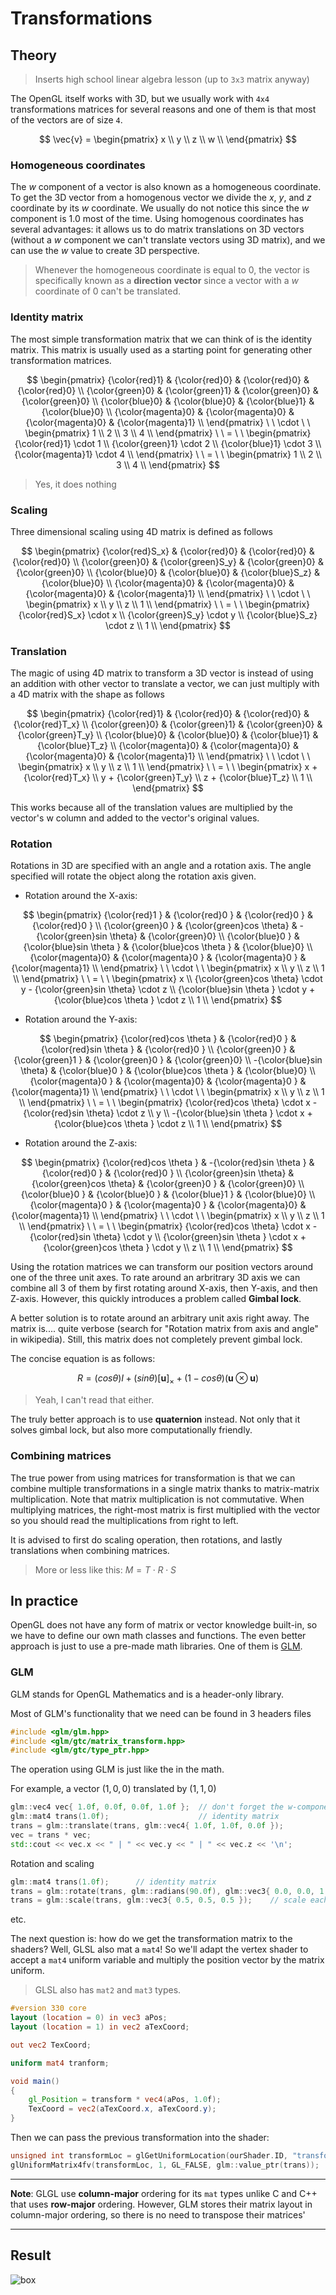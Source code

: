 # Transformations

## Theory

> Inserts high school linear algebra lesson (up to `3x3` matrix anyway)

The OpenGL itself works with 3D, but we usually work with `4x4` transformations matrices for several reasons and one of them is that most of the vectors are of size `4`.

$$
\vec{v} = \begin{pmatrix} x \\
y \\
z \\
w \\
\end{pmatrix}
$$

### Homogeneous coordinates

The $w$ component of a vector is also known as a homogeneous coordinate. To get the 3D vector from a homogenous vector we divide the $x$, $y$, and $z$ coordinate by its $w$ coordinate. We usually do not notice this since the $w$ component is $1.0$ most of the time. Using homogenous coordinates has several advantages: it allows us to do matrix translations on 3D vectors (without a $w$ component we can't translate vectors using 3D matrix), and we can use the $w$ value to create 3D perspective.

> Whenever the homogeneous coordinate is equal to $0$, the vector is specifically known as a **direction vector** since a vector with a $w$ coordinate of $0$ can't be translated.

### Identity matrix

The most simple transformation matrix that we can think of is the identity matrix. This matrix is usually used as a starting point for generating other transformation matrices.

$$
\begin{pmatrix}
{\color{red}1} & {\color{red}0} & {\color{red}0} & {\color{red}0} \\
{\color{green}0} & {\color{green}1} & {\color{green}0} & {\color{green}0} \\
{\color{blue}0} & {\color{blue}0} & {\color{blue}1} & {\color{blue}0} \\
{\color{magenta}0} & {\color{magenta}0} & {\color{magenta}0} & {\color{magenta}1} \\
\end{pmatrix} \
\
\cdot \
\
\begin{pmatrix}
1 \\
2 \\
3 \\
4 \\
\end{pmatrix} \
\
= \
\
\begin{pmatrix}
{\color{red}1} \cdot 1 \\
{\color{green}1} \cdot 2 \\
{\color{blue}1} \cdot 3 \\
{\color{magenta}1} \cdot 4 \\
\end{pmatrix} \
\
= \
\
\begin{pmatrix}
1 \\
2 \\
3 \\
4 \\
\end{pmatrix}
$$

> Yes, it does nothing

### Scaling

Three dimensional scaling using 4D matrix is defined as follows

$$
\begin{pmatrix}
{\color{red}S_x} & {\color{red}0} & {\color{red}0} & {\color{red}0} \\
{\color{green}0} & {\color{green}S_y} & {\color{green}0} & {\color{green}0} \\
{\color{blue}0} & {\color{blue}0} & {\color{blue}S_z} & {\color{blue}0} \\
{\color{magenta}0} & {\color{magenta}0} & {\color{magenta}0} & {\color{magenta}1} \\
\end{pmatrix} \
\
\cdot \
\
\begin{pmatrix}
x \\
y \\
z \\
1 \\
\end{pmatrix} \
\
= \
\
\begin{pmatrix}
{\color{red}S_x} \cdot x \\
{\color{green}S_y} \cdot y \\
{\color{blue}S_z} \cdot z \\
1 \\
\end{pmatrix}
$$

### Translation

The magic of using 4D matrix to transform a 3D vector is instead of using an addition with other vector to translate a vector, we can just multiply with a 4D matrix with the shape as follows

$$
\begin{pmatrix}
{\color{red}1} & {\color{red}0} & {\color{red}0} & {\color{red}T_x} \\
{\color{green}0} & {\color{green}1} & {\color{green}0} & {\color{green}T_y} \\
{\color{blue}0} & {\color{blue}0} & {\color{blue}1} & {\color{blue}T_z} \\
{\color{magenta}0} & {\color{magenta}0} & {\color{magenta}0} & {\color{magenta}1} \\
\end{pmatrix} \
\
\cdot \
\
\begin{pmatrix}
x \\
y \\
z \\
1 \\
\end{pmatrix} \
\
= \
\
\begin{pmatrix}
x + {\color{red}T_x} \\
y + {\color{green}T_y} \\
z + {\color{blue}T_z} \\
1 \\
\end{pmatrix}
$$

This works because all of the translation values are multiplied by the vector's w column and added to the vector's original values.

### Rotation

Rotations in 3D are specified with an angle and a rotation axis. The angle specified will rotate the object along the rotation axis given.

- Rotation around the X-axis:

$$
\begin{pmatrix}
{\color{red}1    } & {\color{red}0           } &  {\color{red}0           } & {\color{red}0  } \\
{\color{green}0  } & {\color{green}cos \theta} & -{\color{green}sin \theta} & {\color{green}0} \\
{\color{blue}0   } & {\color{blue}sin \theta } &  {\color{blue}cos \theta } & {\color{blue}0} \\
{\color{magenta}0} & {\color{magenta}0       } &  {\color{magenta}0       } & {\color{magenta}1} \\
\end{pmatrix} \
\
\cdot \
\
\begin{pmatrix}
x \\
y \\
z \\
1 \\
\end{pmatrix} \
\
= \
\
\begin{pmatrix}
x \\
{\color{green}cos \theta} \cdot y - {\color{green}sin \theta} \cdot z \\
{\color{blue}sin \theta } \cdot y + {\color{blue}cos \theta } \cdot z \\
1 \\
\end{pmatrix}
$$

- Rotation around the Y-axis:

$$
\begin{pmatrix}
 {\color{red}cos \theta } & {\color{red}0    } & {\color{red}sin \theta   } & {\color{red}0  } \\
 {\color{green}0        } & {\color{green}1  } & {\color{green}0          } & {\color{green}0} \\
-{\color{blue}sin \theta} & {\color{blue}0   } & {\color{blue}cos \theta  } & {\color{blue}0} \\
 {\color{magenta}0      } & {\color{magenta}0} & {\color{magenta}0        } & {\color{magenta}1} \\
\end{pmatrix} \
\
\cdot \
\
\begin{pmatrix}
x \\
y \\
z \\
1 \\
\end{pmatrix} \
\
= \
\
\begin{pmatrix}
{\color{red}cos \theta} \cdot x - {\color{red}sin \theta} \cdot z \\
y \\
-{\color{blue}sin \theta } \cdot x + {\color{blue}cos \theta } \cdot z \\
1 \\
\end{pmatrix}
$$

- Rotation around the Z-axis:

$$
\begin{pmatrix}
{\color{red}cos \theta  } & -{\color{red}sin \theta  } & {\color{red}0    } & {\color{red}0  } \\
{\color{green}sin \theta} &  {\color{green}cos \theta} & {\color{green}0  } & {\color{green}0} \\
{\color{blue}0          } &  {\color{blue}0          } & {\color{blue}1   } & {\color{blue}0} \\
{\color{magenta}0       } &  {\color{magenta}0       } & {\color{magenta}0} & {\color{magenta}1} \\
\end{pmatrix} \
\
\cdot \
\
\begin{pmatrix}
x \\
y \\
z \\
1 \\
\end{pmatrix} \
\
= \
\
\begin{pmatrix}
{\color{red}cos \theta} \cdot x - {\color{red}sin \theta} \cdot y \\
{\color{green}sin \theta } \cdot x + {\color{green}cos \theta } \cdot y \\
z \\
1 \\
\end{pmatrix}
$$

Using the rotation matrices we can transform our position vectors around one of the three unit axes. To rate around an arbritrary 3D axis we can combine all 3 of them by first rotating around X-axis, then Y-axis, and then Z-axis. However, this quickly introduces a problem called **Gimbal lock**.

A better solution is to rotate around an arbitrary unit axis right away. The matrix is.... quite verbose (search for "Rotation matrix from axis and angle" in wikipedia). Still, this matrix does not completely prevent gimbal lock.

The concise equation is as follows:

$$
R = (cos \theta) I + (sin \theta) [\textbf{u}]_\times + (1 - cos \theta)(\textbf{u} \otimes \textbf{u})
$$

> Yeah, I can't read that either.

The truly better approach is to use **quaternion** instead. Not only that it solves gimbal lock, but also more computationally friendly.

### Combining matrices

The true power from using matrices for transformation is that we can combine multiple transformations in a single matrix thanks to matrix-matrix multiplication. Note that matrix multiplication is not commutative. When multiplying matrices, the right-most matrix is first multiplied with the vector so you should read the multiplications from right to left.

It is advised to first do scaling operation, then rotations, and lastly translations when combining matrices.

> More or less like this: $M = T \cdot R \cdot S$

## In practice

OpenGL does not have any form of matrix or vector knowledge built-in, so we have to define our own math classes and functions. The even better approach is just to use a pre-made math libraries. One of them is [GLM](https://github.com/g-truc/glm).

### GLM

GLM stands for OpenGL Mathematics and is a header-only library.

Most of GLM's functionality that we need can be found in 3 headers files

```cpp
#include <glm/glm.hpp>
#include <glm/gtc/matrix_transform.hpp>
#include <glm/gtc/type_ptr.hpp>
```

The operation using GLM is just like the in the math.

For example, a vector $(1,0,0)$ translated by $(1,1,0)$

```cpp
glm::vec4 vec{ 1.0f, 0.0f, 0.0f, 1.0f };  // don't forget the w-component needs to be 1 in order for this to work
glm::mat4 trans(1.0f);                    // identity matrix
trans = glm::translate(trans, glm::vec4{ 1.0f, 1.0f, 0.0f });
vec = trans * vec;
std::cout << vec.x << " | " << vec.y << " | " << vec.z << '\n';
```

Rotation and scaling

```cpp
glm::mat4 trans(1.0f);      // identity matrix
trans = glm::rotate(trans, glm::radians(90.0f), glm::vec3{ 0.0, 0.0, 1.0 });  // rotate by 90 degrees around z axis
trans = glm::scale(trans, glm::vec3{ 0.5, 0.5, 0.5 });    // scale each target component by each component of this vector
```

etc.

The next question is: how do we get the transformation matrix to the shaders? Well, GLSL also mat a `mat4`! So we'll adapt the vertex shader to accept a `mat4` uniform variable and multiply the position vector by the matrix uniform.

> GLSL also has `mat2` and `mat3` types.

```glsl
#version 330 core
layout (location = 0) in vec3 aPos;
layout (location = 1) in vec2 aTexCoord;

out vec2 TexCoord;

uniform mat4 tranform;

void main()
{
    gl_Position = transform * vec4(aPos, 1.0f);
    TexCoord = vec2(aTexCoord.x, aTexCoord.y);
}
```

Then we can pass the previous transformation into the shader:

```cpp
unsigned int transformLoc = glGetUniformLocation(ourShader.ID, "transform");
glUniformMatrix4fv(transformLoc, 1, GL_FALSE, glm::value_ptr(trans));
```

---

**Note**: GLGL use **column-major** ordering for its `mat` types unlike C and C++ that uses **row-major** ordering. However, GLM stores their matrix layout in column-major ordering, so there is no need to transpose their matrices'

---

## Result

![box](../../../resources/screenshots/1.5_transformations.jpg)
